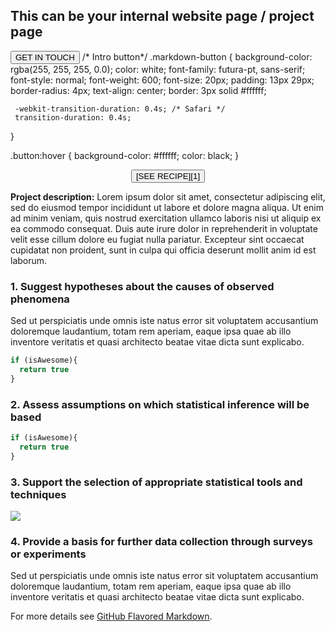 ## This can be your internal website page / project page



<button class = "markdown-button" type="introbutton">GET IN TOUCH</button>
/* Intro button*/
 .markdown-button {
   background-color: rgba(255, 255, 255, 0.0);
     color: white;
       font-family: futura-pt, sans-serif;
     font-style: normal;
     font-weight: 600;
       font-size: 20px;
      padding: 13px 29px;
      border-radius: 4px;
       text-align: center;
     border: 3px solid #ffffff;
   
     -webkit-transition-duration: 0.4s; /* Safari */
     transition-duration: 0.4s;
 }
 
 .button:hover {
     background-color: #ffffff;
     color: black;
 }
 
 <center>
 <button class = "markdown-button" type="introbutton">[SEE RECIPE][1]</button>
 </center>
 
 [1]: /recipes/braised-lamb-shank

**Project description:** Lorem ipsum dolor sit amet, consectetur adipiscing elit, sed do eiusmod tempor incididunt ut labore et dolore magna aliqua. Ut enim ad minim veniam, quis nostrud exercitation ullamco laboris nisi ut aliquip ex ea commodo consequat. Duis aute irure dolor in reprehenderit in voluptate velit esse cillum dolore eu fugiat nulla pariatur. Excepteur sint occaecat cupidatat non proident, sunt in culpa qui officia deserunt mollit anim id est laborum.

### 1. Suggest hypotheses about the causes of observed phenomena

Sed ut perspiciatis unde omnis iste natus error sit voluptatem accusantium doloremque laudantium, totam rem aperiam, eaque ipsa quae ab illo inventore veritatis et quasi architecto beatae vitae dicta sunt explicabo. 

```javascript
if (isAwesome){
  return true
}
```

### 2. Assess assumptions on which statistical inference will be based

```javascript
if (isAwesome){
  return true
}
```

### 3. Support the selection of appropriate statistical tools and techniques

<img src="images/dummy_thumbnail.jpg?raw=true"/>

### 4. Provide a basis for further data collection through surveys or experiments

Sed ut perspiciatis unde omnis iste natus error sit voluptatem accusantium doloremque laudantium, totam rem aperiam, eaque ipsa quae ab illo inventore veritatis et quasi architecto beatae vitae dicta sunt explicabo. 

For more details see [GitHub Flavored Markdown](https://guides.github.com/features/mastering-markdown/).
